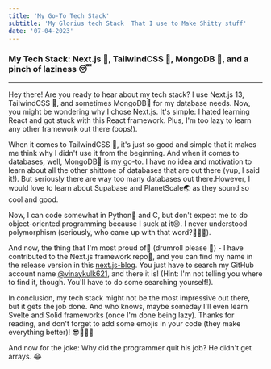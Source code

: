 ```yaml
---
title: 'My Go-To Tech Stack'
subtitle: 'My Glorius tech Stack  That I use to Make Shitty stuff'
date: '07-04-2023'
---
```


### My Tech Stack: Next.js 🚀, TailwindCSS 💅, MongoDB 🍃, and a pinch of laziness 😴

---

Hey there! Are you ready to hear about my tech stack? I use Next.js 13, TailwindCSS 💅, and sometimes MongoDB🍃 for my database needs. Now, you might be wondering why I chose Next.js. It's simple: I hated learning React and got stuck with this React framework. Plus, I'm too lazy to learn any other framework out there (oops!).

When it comes to TailwindCSS 💅, it's just so good and simple that it makes me think why I didn't use it from the beginning. And when it comes to databases, well, MongoDB🍃 is my go-to. I have no idea and motivation to learn about all the other shittone of databases that are out there (yup, I said it!). But seriously there are way too many databases out there.However, I would love to learn about Supabase and PlanetScale🌏 as they sound so cool and good.

Now, I can code somewhat in Python🐍 and C, but don't expect me to do object-oriented programming because I suck at it😔. I never understood polymorphism (seriously, who came up with that word?🤦🏻‍♂️).

And now, the thing that I'm most proud of🥹 (drumroll please 🥁) - I have contributed to the Next.js framework repo🎊, and you can find my name in the release version in this [next.js-blog](https://nextjs.org/blog/next-13-3). You just have to search my GitHub account name [@vinaykulk621](https://github.com/vinaykulk621), and there it is! (Hint: I'm not telling you where to find it, though. You'll have to do some searching yourself!).

In conclusion, my tech stack might not be the most impressive out there, but it gets the job done. And who knows, maybe someday I'll even learn Svelte and Solid frameworks (once I'm done being lazy). Thanks for reading, and don't forget to add some emojis in your code (they make everything better)! 😎👨‍💻🚀

And now for the joke: Why did the programmer quit his job? He didn't get arrays. 😂

